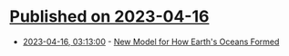 # [Published on 2023-04-16](index.md)

* [2023-04-16, 03:13:00](https://soylentnews.org/article.pl?sid=23/04/15/0148217&from=rss) - [New Model for How Earth's Oceans Formed](https://soylentnews.org/article.pl?sid=23/04/15/0148217&from=rss)
